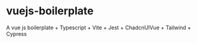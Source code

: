 # vuejs-boilerplate
A vue js boilerplate + Typescript + Vite + Jest + ChadcnUIVue + Tailwind + Cypress
